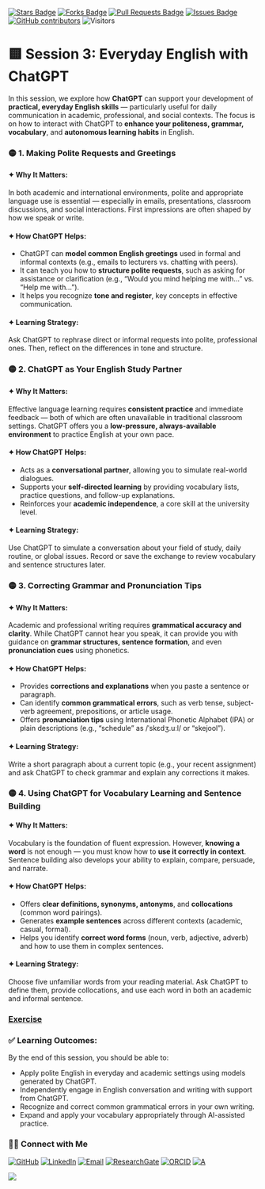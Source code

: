 <a href="https://github.com/drshahizan/short-course/stargazers"><img src="https://img.shields.io/github/stars/drshahizan/short-course" alt="Stars Badge"/></a>
<a href="https://github.com/drshahizan/short-course/network/members"><img src="https://img.shields.io/github/forks/drshahizan/short-course" alt="Forks Badge"/></a>
<a href="https://github.com/drshahizan/short-course/pulls"><img src="https://img.shields.io/github/issues-pr/drshahizan/short-course" alt="Pull Requests Badge"/></a>
<a href="https://github.com/drshahizan/short-course"><img src="https://img.shields.io/github/issues/drshahizan/short-course" alt="Issues Badge"/></a>
<a href="https://github.com/drshahizan/short-course/graphs/contributors"><img alt="GitHub contributors" src="https://img.shields.io/github/contributors/drshahizan/short-course?color=2b9348"></a>
![Visitors](https://api.visitorbadge.io/api/visitors?path=https%3A%2F%2Fgithub.com%2Fdrshahizan%2Fshort-course&labelColor=%23d9e3f0&countColor=%23697689&style=flat)

# 🟨 **Session 3: Everyday English with ChatGPT**

In this session, we explore how **ChatGPT** can support your development of **practical, everyday English skills** — particularly useful for daily communication in academic, professional, and social contexts. The focus is on how to interact with ChatGPT to **enhance your politeness, grammar, vocabulary**, and **autonomous learning habits** in English.

### 🟡 **1. Making Polite Requests and Greetings**

#### ✦ Why It Matters:

In both academic and international environments, polite and appropriate language use is essential — especially in emails, presentations, classroom discussions, and social interactions. First impressions are often shaped by how we speak or write.

#### ✦ How ChatGPT Helps:

* ChatGPT can **model common English greetings** used in formal and informal contexts (e.g., emails to lecturers vs. chatting with peers).
* It can teach you how to **structure polite requests**, such as asking for assistance or clarification (e.g., “Would you mind helping me with…” vs. “Help me with…”).
* It helps you recognize **tone and register**, key concepts in effective communication.

#### ✦ Learning Strategy:

Ask ChatGPT to rephrase direct or informal requests into polite, professional ones. Then, reflect on the differences in tone and structure.

### 🟡 **2. ChatGPT as Your English Study Partner**

#### ✦ Why It Matters:

Effective language learning requires **consistent practice** and immediate feedback — both of which are often unavailable in traditional classroom settings. ChatGPT offers you a **low-pressure, always-available environment** to practice English at your own pace.

#### ✦ How ChatGPT Helps:

* Acts as a **conversational partner**, allowing you to simulate real-world dialogues.
* Supports your **self-directed learning** by providing vocabulary lists, practice questions, and follow-up explanations.
* Reinforces your **academic independence**, a core skill at the university level.

#### ✦ Learning Strategy:

Use ChatGPT to simulate a conversation about your field of study, daily routine, or global issues. Record or save the exchange to review vocabulary and sentence structures later.

### 🟡 **3. Correcting Grammar and Pronunciation Tips**

#### ✦ Why It Matters:

Academic and professional writing requires **grammatical accuracy and clarity**. While ChatGPT cannot hear you speak, it can provide you with guidance on **grammar structures, sentence formation**, and even **pronunciation cues** using phonetics.

#### ✦ How ChatGPT Helps:

* Provides **corrections and explanations** when you paste a sentence or paragraph.
* Can identify **common grammatical errors**, such as verb tense, subject-verb agreement, prepositions, or article usage.
* Offers **pronunciation tips** using International Phonetic Alphabet (IPA) or plain descriptions (e.g., “schedule” as /ˈskɛdʒ.uːl/ or “skejool”).

#### ✦ Learning Strategy:

Write a short paragraph about a current topic (e.g., your recent assignment) and ask ChatGPT to check grammar and explain any corrections it makes.

### 🟡 **4. Using ChatGPT for Vocabulary Learning and Sentence Building**

#### ✦ Why It Matters:

Vocabulary is the foundation of fluent expression. However, **knowing a word** is not enough — you must know how to **use it correctly in context**. Sentence building also develops your ability to explain, compare, persuade, and narrate.

#### ✦ How ChatGPT Helps:

* Offers **clear definitions, synonyms, antonyms**, and **collocations** (common word pairings).
* Generates **example sentences** across different contexts (academic, casual, formal).
* Helps you identify **correct word forms** (noun, verb, adjective, adverb) and how to use them in complex sentences.

#### ✦ Learning Strategy:

Choose five unfamiliar words from your reading material. Ask ChatGPT to define them, provide collocations, and use each word in both an academic and informal sentence.

### [Exercise](exercise1.md)

### ✅ **Learning Outcomes:**

By the end of this session, you should be able to:

* Apply polite English in everyday and academic settings using models generated by ChatGPT.
* Independently engage in English conversation and writing with support from ChatGPT.
* Recognize and correct common grammatical errors in your own writing.
* Expand and apply your vocabulary appropriately through AI-assisted practice.

### 🙌🏻 Connect with Me
<p align="left">
    <a href="https://github.com/drshahizan" target="_blank"><img alt="GitHub" src="https://img.shields.io/badge/-@drshahizan-181717?style=flat-square&logo=GitHub&logoColor=white"></a>
    <a href="https://www.linkedin.com/in/drshahizan" target="_blank"><img alt="LinkedIn" src="https://img.shields.io/badge/-drshahizan-blue?style=flat-square&logo=Linkedin&logoColor=white&link=https://www.linkedin.com/in/drshahizan/"></a>
    <a href="mailto:shahizan@utm.my" target="_blank"><img alt="Email" src="https://img.shields.io/badge/-shahizan@utm.my-c14438?style=flat-square&logo=Gmail&logoColor=white&link=mailto:shahizan@utm.my.com"></a>
    <a href="https://www.researchgate.net/profile/Mohd-Othman-28" target="_blank"><img alt="ResearchGate" src="https://img.shields.io/badge/-ResearchGate-00CCBB?style=flat-square&logo=ResearchGate&logoColor=white"></a>
    <a href="https://orcid.org/0000-0003-4261-1873" target="_blank"><img alt="ORCID" src="https://img.shields.io/badge/-ORCID-A6CE39?style=flat-square&logo=ORCID&logoColor=white"></a> 
 <a href="https://visitorbadge.io/status?path=https%3A%2F%2Fgithub.com%2Fdrshahizan" target="_blank"><img alt="A" src="https://api.visitorbadge.io/api/visitors?path=https%3A%2F%2Fgithub.com%2Fdrshahizan&labelColor=%23697689&countColor=%23555555&style=plastic"></a>
 
![](https://hit.yhype.me/github/profile?user_id=81284918)
</p>

